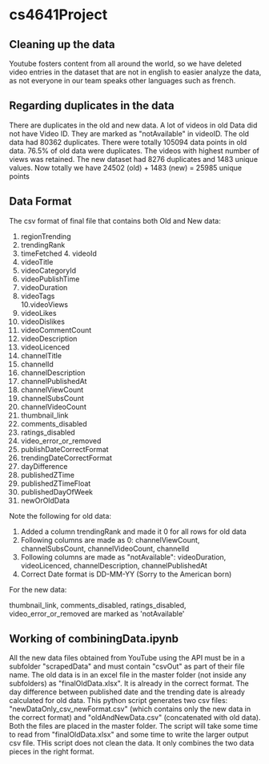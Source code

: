 # cs4641Project

## Cleaning up the data

Youtube fosters content from all around the world, so we have deleted video entries in the dataset that are not in english to easier analyze the data, as not everyone in our team speaks other languages such as french. 

## Regarding duplicates in the data

There are duplicates in the old and new data. A lot of videos in old Data did not have Video ID. They are marked as "notAvailable" in videoID. The old data had 80362 duplicates. There were totally 105094 data points in old data. 76.5% of old data were duplicates. The videos with highest number of views was retained. The new dataset had 8276 duplicates and 1483 unique values. Now totally we have 24502 (old) + 1483 (new) = 25985 unique points

## Data Format

The csv format of final file that contains both Old and New data:

1. regionTrending	
2. trendingRank	
3. timeFetched	4. videoId	
5. videoTitle	
6. videoCategoryId	
7. videoPublishTime	
8. videoDuration	
9. videoTags	
10.videoViews	
11. videoLikes	
12. videoDislikes	
13. videoCommentCount	
14. videoDescription	
15. videoLicenced	
16. channelTitle	
17. channelId	
18. channelDescription	
19. channelPublishedAt	
20. channelViewCount	
21. channelSubsCount	
22. channelVideoCount	
23. thumbnail_link	
24. comments_disabled	
25. ratings_disabled	
26. video_error_or_removed	
27. publishDateCorrectFormat	
28. trendingDateCorrectFormat	
29. dayDifference 
30. publishedZTime 
31. publishedZTimeFloat	
32. publishedDayOfWeek	
33. newOrOldData

  
Note the following for old data:
1. Added a column trendingRank and made it 0 for all rows for old data
2. Following columns are made as 0: channelViewCount, channelSubsCount, channelVideoCount, channelId
3. Following columns are made as "notAvailable": videoDuration, videoLicenced, channelDescription, channelPublishedAt
4. Correct Date format is DD-MM-YY (Sorry to the American born)

For the new data:

thumbnail_link, comments_disabled, ratings_disabled, video_error_or_removed are marked as 'notAvailable'

## Working of combiningData.ipynb

All the new data files obtained from YouTube using the API must be in a subfolder "scrapedData\" and must contain "csvOut" as part of their file name. The old data is in an excel file in the master folder (not inside any subfolders) as "finalOldData.xlsx". It is already in the correct format. The day difference between published date and the trending date is already calculated for old data. This python script generates two csv files: "newDataOnly_csv_newFormat.csv" (which contains only the new data in the correct format) and "oldAndNewData.csv" (concatenated with old data). Both the files are placed in the master folder. The script will take some time to read from "finalOldData.xlsx" and some time to write the larger output csv file. THis script does not clean the data. It only combines the two data pieces in the right format.


